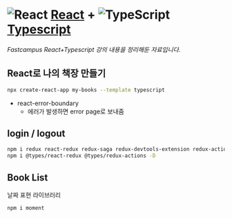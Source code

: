 # ![React](https://ko.reactjs.org/favicon.ico) [**React**](https://reactjs.org/ "React 공식 홈페이지") + ![TypeScript](https://upload.wikimedia.org/wikipedia/commons/thumb/4/4c/Typescript_logo_2020.svg/30px-Typescript_logo_2020.svg.png) [**Typescript**](https://www.typescriptlang.org/ "TypeScript 공식 홈페이지")

_Fastcampus React+Typescript 강의 내용을 정리해둔 자료입니다._

## React로 나의 책장 만들기

```bash
npx create-react-app my-books --template typescript
```

- react-error-boundary
  - 에러가 발생하면 error page로 보내줌

## login / logout

```bash
npm i redux react-redux redux-saga redux-devtools-extension redux-actions
npm i @types/react-redux @types/redux-actions -D
```

## Book List

날짜 표현 라이브러리

```bash
npm i moment
```
